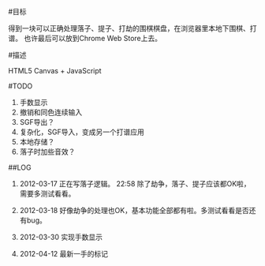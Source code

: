 #目标

得到一块可以正确处理落子、提子、打劫的围棋棋盘，在浏览器里本地下围棋、打谱。
也许最后可以放到Chrome Web Store上去。

#描述

HTML5 Canvas + JavaScript

#TODO

1. 手数显示
1. 撤销和同色连续输入
1. SGF导出？
1. 复杂化，SGF导入，变成另一个打谱应用
1. 本地存储？
1. 落子时加些音效？

##LOG
1. 2012-03-17
正在写落子逻辑。
22:58 除了劫争，落子、提子应该都OK啦，需要多测试看看。

1. 2012-03-18
好像劫争的处理也OK，基本功能全部都有啦。多测试看看是否还有bug。

1. 2012-03-30
实现手数显示

1. 2012-04-12
最新一手的标记
